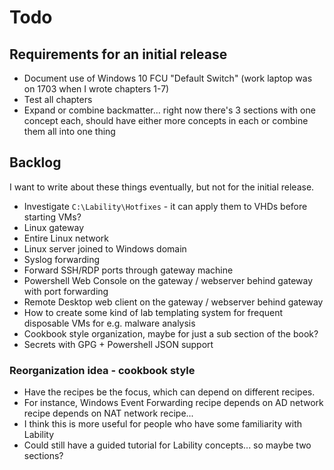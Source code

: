 # Todo

## Requirements for an initial release

-   Document use of Windows 10 FCU "Default Switch"
    (work laptop was on 1703 when I wrote chapters 1-7)
-   Test all chapters
-   Expand or combine backmatter...
    right now there's 3 sections with one concept each,
    should have either more concepts in each or combine them all into one thing

## Backlog

I want to write about these things eventually,
but not for the initial release.

-   Investigate `C:\Lability\Hotfixes` - it can apply them to VHDs before starting VMs?
-   Linux gateway
-   Entire Linux network
-   Linux server joined to Windows domain
-   Syslog forwarding
-   Forward SSH/RDP ports through gateway machine
-   Powershell Web Console on the gateway / webserver behind gateway with port forwarding
-   Remote Desktop web client on the gateway / webserver behind gateway
-   How to create some kind of lab templating system for frequent disposable VMs for e.g. malware analysis
-   Cookbook style organization, maybe for just a sub section of the book?
-   Secrets with GPG + Powershell JSON support

### Reorganization idea - cookbook style

-   Have the recipes be the focus, which can depend on different recipes.
-   For instance, Windows Event Forwarding recipe depends on AD network recipe depends on NAT network recipe...
-   I think this is more useful for people who have some familiarity with Lability
-   Could still have a guided tutorial for Lability concepts... so maybe two sections?
